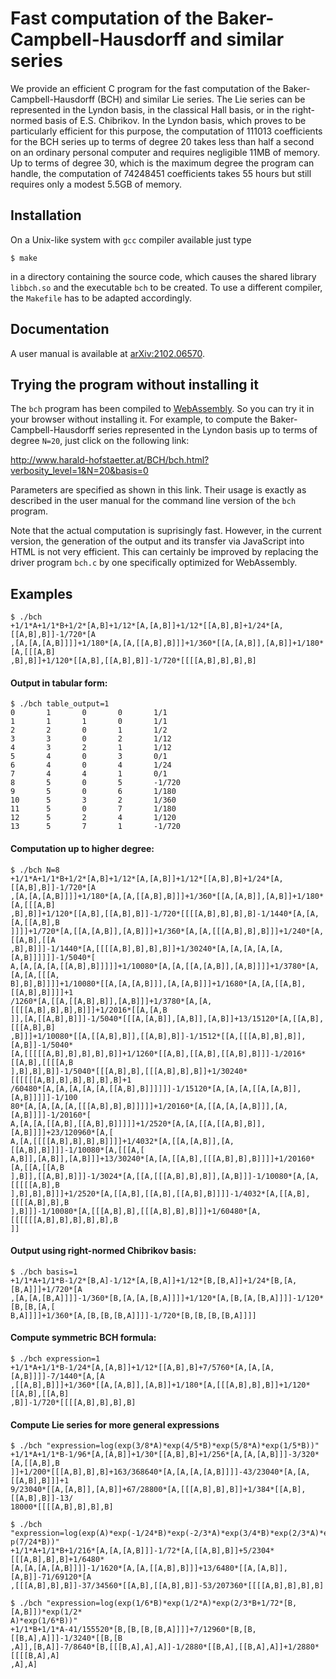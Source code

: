 # Fast computation of the Baker-Campbell-Hausdorff and similar series
We provide an efficient C program for the fast computation
of the Baker-Campbell-Hausdorff (BCH) and similar Lie series.
The Lie series can be represented in the Lyndon basis, in the
classical Hall basis, or in the right-normed basis of 
E.S. Chibrikov.  In the Lyndon basis,
which proves to be particularly efficient for this purpose,
the computation of 111013 coefficients for the BCH series up to terms of degree 20
takes less than half a second on an ordinary personal computer and requires negligible 11MB of memory.
Up to terms of degree 30, which is the maximum degree the program can handle, 
the computation of 74248451 coefficients takes 55 hours but still requires only a modest 5.5GB of  memory.

## Installation
On a Unix-like system with `gcc` compiler available just type
```
$ make
```
in a directory containing the source code, which causes 
the shared library `libbch.so` and the executable `bch`
to be created.
To use a different compiler, the `Makefile` has to be adapted accordingly.

## Documentation
A user manual is available at [arXiv:2102.06570](https://arxiv.org/pdf/2102.06570).

## Trying the program without installing it
The `bch` program has been compiled to  [WebAssembly](https://webassembly.org). 
So you can try it in your browser without installing it.
For example, to compute the Baker-Campbell-Hausdorff series represented
in the Lyndon basis up to terms of degree `N=20`, just click on the
following link:

http://www.harald-hofstaetter.at/BCH/bch.html?verbosity_level=1&N=20&basis=0

Parameters are specified as shown in this link. Their usage is exactly as described in the user manual for
the command line version of the `bch` program.

Note that the actual computation  is suprisingly fast. However, in the current version, the generation  of the output and its transfer
via JavaScript into HTML is not very efficient. This can certainly be improved by replacing the driver program
`bch.c` by one specifically optimized for WebAssembly.

## Examples
```
$ ./bch
+1/1*A+1/1*B+1/2*[A,B]+1/12*[A,[A,B]]+1/12*[[A,B],B]+1/24*[A,[[A,B],B]]-1/720*[A
,[A,[A,[A,B]]]]+1/180*[A,[A,[[A,B],B]]]+1/360*[[A,[A,B]],[A,B]]+1/180*[A,[[[A,B]
,B],B]]+1/120*[[A,B],[[A,B],B]]-1/720*[[[[A,B],B],B],B]
```

#### Output in tabular form:
```
$ ./bch table_output=1
0       1       0       0       1/1
1       1       1       0       1/1
2       2       0       1       1/2
3       3       0       2       1/12
4       3       2       1       1/12
5       4       0       3       0/1
6       4       0       4       1/24
7       4       4       1       0/1
8       5       0       5       -1/720
9       5       0       6       1/180
10      5       3       2       1/360
11      5       0       7       1/180
12      5       2       4       1/120
13      5       7       1       -1/720
```

#### Computation up to higher degree:
```
$ ./bch N=8
+1/1*A+1/1*B+1/2*[A,B]+1/12*[A,[A,B]]+1/12*[[A,B],B]+1/24*[A,[[A,B],B]]-1/720*[A
,[A,[A,[A,B]]]]+1/180*[A,[A,[[A,B],B]]]+1/360*[[A,[A,B]],[A,B]]+1/180*[A,[[[A,B]
,B],B]]+1/120*[[A,B],[[A,B],B]]-1/720*[[[[A,B],B],B],B]-1/1440*[A,[A,[A,[[A,B],B
]]]]+1/720*[A,[[A,[A,B]],[A,B]]]+1/360*[A,[A,[[[A,B],B],B]]]+1/240*[A,[[A,B],[[A
,B],B]]]-1/1440*[A,[[[[A,B],B],B],B]]+1/30240*[A,[A,[A,[A,[A,[A,B]]]]]]-1/5040*[
A,[A,[A,[A,[[A,B],B]]]]]+1/10080*[A,[A,[[A,[A,B]],[A,B]]]]+1/3780*[A,[A,[A,[[[A,
B],B],B]]]]+1/10080*[[A,[A,[A,B]]],[A,[A,B]]]+1/1680*[A,[A,[[A,B],[[A,B],B]]]]+1
/1260*[A,[[A,[[A,B],B]],[A,B]]]+1/3780*[A,[A,[[[[A,B],B],B],B]]]+1/2016*[[A,[A,B
]],[A,[[A,B],B]]]-1/5040*[[[A,[A,B]],[A,B]],[A,B]]+13/15120*[A,[[A,B],[[[A,B],B]
,B]]]+1/10080*[[A,[[A,B],B]],[[A,B],B]]-1/1512*[[A,[[[A,B],B],B]],[A,B]]-1/5040*
[A,[[[[[A,B],B],B],B],B]]+1/1260*[[A,B],[[A,B],[[A,B],B]]]-1/2016*[[A,B],[[[[A,B
],B],B],B]]-1/5040*[[[A,B],B],[[[A,B],B],B]]+1/30240*[[[[[[A,B],B],B],B],B],B]+1
/60480*[A,[A,[A,[A,[A,[[A,B],B]]]]]]-1/15120*[A,[A,[A,[[A,[A,B]],[A,B]]]]]-1/100
80*[A,[A,[A,[A,[[[A,B],B],B]]]]]+1/20160*[A,[[A,[A,[A,B]]],[A,[A,B]]]]-1/20160*[
A,[A,[A,[[A,B],[[A,B],B]]]]]+1/2520*[A,[A,[[A,[[A,B],B]],[A,B]]]]+23/120960*[A,[
A,[A,[[[[A,B],B],B],B]]]]+1/4032*[A,[[A,[A,B]],[A,[[A,B],B]]]]-1/10080*[A,[[[A,[
A,B]],[A,B]],[A,B]]]+13/30240*[A,[A,[[A,B],[[[A,B],B],B]]]]+1/20160*[A,[[A,[[A,B
],B]],[[A,B],B]]]-1/3024*[A,[[A,[[[A,B],B],B]],[A,B]]]-1/10080*[A,[A,[[[[[A,B],B
],B],B],B]]]+1/2520*[A,[[A,B],[[A,B],[[A,B],B]]]]-1/4032*[A,[[A,B],[[[[A,B],B],B
],B]]]-1/10080*[A,[[[A,B],B],[[[A,B],B],B]]]+1/60480*[A,[[[[[[A,B],B],B],B],B],B
]]
```

#### Output using right-normed Chibrikov basis:
```
$ ./bch basis=1
+1/1*A+1/1*B-1/2*[B,A]-1/12*[A,[B,A]]+1/12*[B,[B,A]]+1/24*[B,[A,[B,A]]]+1/720*[A
,[A,[A,[B,A]]]]-1/360*[B,[A,[A,[B,A]]]]+1/120*[A,[B,[A,[B,A]]]]-1/120*[B,[B,[A,[
B,A]]]]+1/360*[A,[B,[B,[B,A]]]]-1/720*[B,[B,[B,[B,A]]]]
```

#### Compute symmetric BCH formula:
``` 
$ ./bch expression=1
+1/1*A+1/1*B-1/24*[A,[A,B]]+1/12*[[A,B],B]+7/5760*[A,[A,[A,[A,B]]]]-7/1440*[A,[A
,[[A,B],B]]]+1/360*[[A,[A,B]],[A,B]]+1/180*[A,[[[A,B],B],B]]+1/120*[[A,B],[[A,B]
,B]]-1/720*[[[[A,B],B],B],B]
```

#### Compute Lie series for more general expressions
```
$ ./bch "expression=log(exp(3/8*A)*exp(4/5*B)*exp(5/8*A)*exp(1/5*B))"
+1/1*A+1/1*B-1/96*[A,[A,B]]+1/30*[[A,B],B]+1/256*[A,[A,[A,B]]]-3/320*[A,[[A,B],B
]]+1/200*[[[A,B],B],B]+163/368640*[A,[A,[A,[A,B]]]]-43/23040*[A,[A,[[A,B],B]]]+1
9/23040*[[A,[A,B]],[A,B]]+67/28800*[A,[[[A,B],B],B]]+1/384*[[A,B],[[A,B],B]]-13/
18000*[[[[A,B],B],B],B]
```

```
$ ./bch "expression=log(exp(A)*exp(-1/24*B)*exp(-2/3*A)*exp(3/4*B)*exp(2/3*A)*ex
p(7/24*B))"
+1/1*A+1/1*B+1/216*[A,[A,[A,B]]]-1/72*[A,[[A,B],B]]+5/2304*[[[A,B],B],B]+1/6480*
[A,[A,[A,[A,B]]]]-1/1620*[A,[A,[[A,B],B]]]+13/6480*[[A,[A,B]],[A,B]]-71/69120*[A
,[[[A,B],B],B]]-37/34560*[[A,B],[[A,B],B]]-53/207360*[[[[A,B],B],B],B]
```

```
$ ./bch "expression=log(exp(1/6*B)*exp(1/2*A)*exp(2/3*B+1/72*[B,[A,B]])*exp(1/2*
A)*exp(1/6*B))" 
+1/1*B+1/1*A-41/155520*[B,[B,[B,[B,A]]]]+7/12960*[B,[B,[[B,A],A]]]-1/3240*[[B,[B
,A]],[B,A]]-7/8640*[B,[[[B,A],A],A]]-1/2880*[[B,A],[[B,A],A]]+1/2880*[[[[B,A],A]
,A],A]
```
